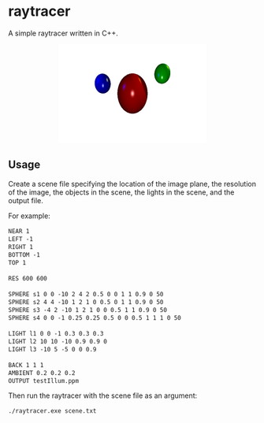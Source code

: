 
# raytracer


A simple raytracer written in C++.

<p align="center">
  <img width="300" height="200" src="./example.png" alt="Example raytracer output">
</p>

## Usage

Create a scene file specifying the location of the image plane, the resolution of the image, the objects in the scene, 
the lights in the scene, and the output file. 

For example:

```
NEAR 1
LEFT -1
RIGHT 1
BOTTOM -1
TOP 1

RES 600 600

SPHERE s1 0 0 -10 2 4 2 0.5 0 0 1 1 0.9 0 50
SPHERE s2 4 4 -10 1 2 1 0 0.5 0 1 1 0.9 0 50
SPHERE s3 -4 2 -10 1 2 1 0 0 0.5 1 1 0.9 0 50
SPHERE s4 0 0 -1 0.25 0.25 0.5 0 0 0.5 1 1 1 0 50

LIGHT l1 0 0 -1 0.3 0.3 0.3
LIGHT l2 10 10 -10 0.9 0.9 0
LIGHT l3 -10 5 -5 0 0 0.9

BACK 1 1 1
AMBIENT 0.2 0.2 0.2
OUTPUT testIllum.ppm
```

Then run the raytracer with the scene file as an argument:

```
./raytracer.exe scene.txt
```
